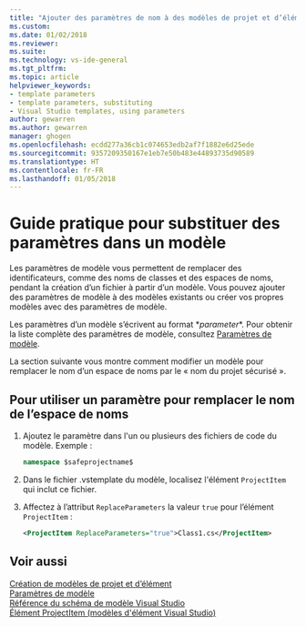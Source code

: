 ```yaml
---
title: "Ajouter des paramètres de nom à des modèles de projet et d’élément dans Visual Studio | Microsoft Docs"
ms.custom: 
ms.date: 01/02/2018
ms.reviewer: 
ms.suite: 
ms.technology: vs-ide-general
ms.tgt_pltfrm: 
ms.topic: article
helpviewer_keywords:
- template parameters
- template parameters, substituting
- Visual Studio templates, using parameters
author: gewarren
ms.author: gewarren
manager: ghogen
ms.openlocfilehash: ecdd277a36cb1c074653edb2af7f1882e6d25ede
ms.sourcegitcommit: 9357209350167e1eb7e50b483e44893735d90589
ms.translationtype: HT
ms.contentlocale: fr-FR
ms.lasthandoff: 01/05/2018
---
```

# <a name="how-to-substitute-parameters-in-a-template"></a>Guide pratique pour substituer des paramètres dans un modèle

Les paramètres de modèle vous permettent de remplacer des identificateurs, comme des noms de classes et des espaces de noms, pendant la création d’un fichier à partir d’un modèle. Vous pouvez ajouter des paramètres de modèle à des modèles existants ou créer vos propres modèles avec des paramètres de modèle.

Les paramètres d’un modèle s’écrivent au format $*parameter*$. Pour obtenir la liste complète des paramètres de modèle, consultez [Paramètres de modèle](../ide/template-parameters.md).

La section suivante vous montre comment modifier un modèle pour remplacer le nom d’un espace de noms par le « nom du projet sécurisé ».

## <a name="to-use-a-parameter-to-replace-the-namespace-name"></a>Pour utiliser un paramètre pour remplacer le nom de l’espace de noms

1. Ajoutez le paramètre dans l'un ou plusieurs des fichiers de code du modèle. Exemple :

    ```csharp
    namespace $safeprojectname$
    ```

1. Dans le fichier .vstemplate du modèle, localisez l'élément `ProjectItem` qui inclut ce fichier.

1. Affectez à l’attribut `ReplaceParameters` la valeur `true` pour l’élément `ProjectItem` :

    ```xml
    <ProjectItem ReplaceParameters="true">Class1.cs</ProjectItem>
    ```

## <a name="see-also"></a>Voir aussi

[Création de modèles de projet et d’élément](../ide/creating-project-and-item-templates.md)  
[Paramètres de modèle](../ide/template-parameters.md)  
[Référence du schéma de modèle Visual Studio](../extensibility/visual-studio-template-schema-reference.md)  
[Élément ProjectItem (modèles d'élément Visual Studio)](../extensibility/projectitem-element-visual-studio-item-templates.md)